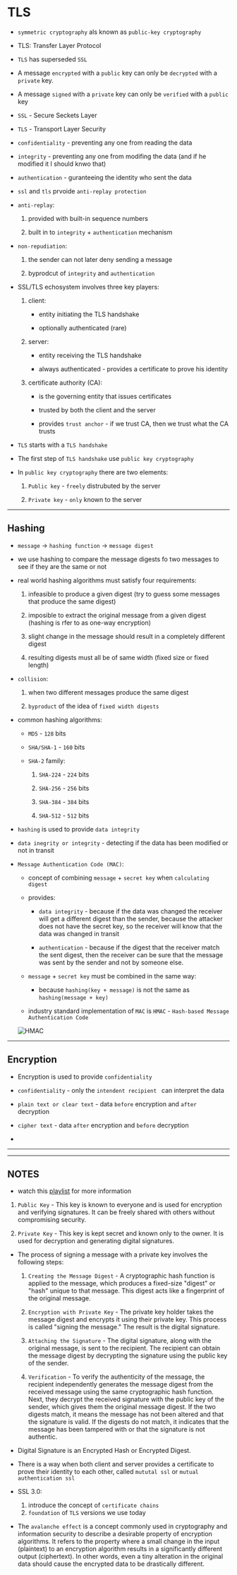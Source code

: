 # TLS

- `symmetric cryptography` als known as `public-key cryptography`

- TLS: Transfer Layer Protocol

- `TLS` has superseded `SSL`

- A message `encrypted` with a `public` key can only be `decrypted` with a `private` key.

- A message `signed` with a `private` key can only be `verified` with a `public` key

- `SSL` - Secure Seckets Layer

- `TLS` - Transport Layer Security

- `confidentiality` - preventing any one from reading the data

- `integrity` - preventing any one from modifing the data (and if he modified it I should knwo that)

- `authentication` - guranteeing the identity who sent the data

- `ssl` and `tls` prvoide `anti-replay protection`

- `anti-replay`:

  1. provided with built-in sequence numbers

  2. built in to `integrity` + `authentication` mechanism

- `non-repudiation`:

  1. the sender can not later deny sending a message

  2. byprodcut of `integrity` and `authentication`

- SSL/TLS echosystem involves three key players:

  1. client:

     - entity initiating the TLS handshake

     - optionally authenticated (rare)

  2. server:

     - entity receiving the TLS handshake

     - always authenticated - provides a certificate to prove his identity

  3. certificate authority (CA):

     - is the governing entity that issues certificates

     - trusted by both the client and the server

     - provides `trust anchor` - if we trust CA, then we trust what the CA trusts

- `TLS` starts with a `TLS handshake`

- The first step of `TLS handshake` use `public key cryptography`

- In `public key cryptography` there are two elements:

  1. `Public key` - `freely` distrubuted by the server

  2. `Private key` - `only` known to the server


---

## Hashing

- `message` -> `hashing function` -> `message digest`

- we use hashing to compare the message digests fo two messages to see if they are the same or not

- real world hashing algorithms must satisfy four requirements:
  1. infeasible to produce a given digest (try to guess some messages that produce the same digest)

  2. imposible to extract the original message from a given digest (hashing is rfer to as one-way encryption)

  3. slight change in the message should result in a completely different digest

  4. resulting digests must all be of same width (fixed size or fixed length)
- `collision`:

  1. when two different messages produce the same digest

  2. `byproduct` of the idea of `fixed width digests`

- common hashing algorithms:

  - `MD5` - `128` bits

  - `SHA/SHA-1` - `160` bits

  - `SHA-2` family:

    1. `SHA-224` - `224` bits

    2. `SHA-256` - `256` bits

    3. `SHA-384` - `384` bits

    4. `SHA-512` - `512` bits

- `hashing` is used to provide `data integrity`

- `data inegrity or integrity` - detecting if the data has been modified or not in transit

- `Message Authentication Code (MAC)`:

  - concept of combining `message` + `secret key` when `calculating digest`

  - provides:

    - `data integrity` - because if the data was changed the receiver will get a different digest than the sender, because the attacker does not have the secret key, so the receiver will know that the data was changed in transit

    - `authentication` - because if the digest that the receiver match the sent digest, then the receiver can be sure that the message was sent by the sender and not by someone else.

  - `message` + `secret key` must be combined in the same way:

    - because `hashing(key + message)` is not the same as `hashing(message + key)`

  - industry standard implementation of `MAC` is `HMAC` - `Hash-based Message Authentication Code`

  ![HMAC](./imgs/hash-and-mack.png)
  

---

## Encryption

- Encryption is used to provide `confidentiality`

- `confidentiality` - only the `intendent recipient ` can interpret the data

- `plain text or clear text` - data `before` encryption and `after` decryption

- `cipher text` - data `after` encryption and `before` decryption

- 




  

---
---

## NOTES

- watch this [playlist](https://www.youtube.com/playlist?list=PLIFyRwBY_4bTwRX__Zn4-letrtpSj1mzY) for more information

1. `Public Key` - This key is known to everyone and is used for encryption and verifying signatures. It can be freely shared with others without compromising security.

2. `Private Key` - This key is kept secret and known only to the owner. It is used for decryption and generating digital signatures.

- The process of signing a message with a private key involves the following steps:

  1.  `Creating the Message Digest` - A cryptographic hash function is applied to the message, which produces a fixed-size "digest" or "hash" unique to that message. This digest acts like a fingerprint of the original message.

  2.  `Encryption with Private Key` - The private key holder takes the message digest and encrypts it using their private key. This process is called "signing the message." The result is the digital signature.

  3.  `Attaching the Signature` - The digital signature, along with the original message, is sent to the recipient. The recipient can obtain the message digest by decrypting the signature using the public key of the sender.

  4.  `Verification` - To verify the authenticity of the message, the recipient independently generates the message digest from the received message using the same cryptographic hash function. Next, they decrypt the received signature with the public key of the sender, which gives them the original message digest. If the two digests match, it means the message has not been altered and that the signature is valid. If the digests do not match, it indicates that the message has been tampered with or that the signature is not authentic.

- Digital Signature is an Encrypted Hash or Encrypted Digest.

- There is a way when both client and server provides a certificate to prove their identity to each other, called `mututal ssl` or `mutual authentication ssl`

- SSL 3.0:

  1.  introduce the concept of `certificate chains`
  2.  `foundation` of `TLS` versions we use today

- The `avalanche effect` is a concept commonly used in cryptography and information security to describe a desirable property of encryption algorithms. It refers to the property where a small change in the input (plaintext) to an encryption algorithm results in a significantly different output (ciphertext). In other words, even a tiny alteration in the original data should cause the encrypted data to be drastically different.
